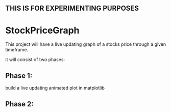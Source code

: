 ## THIS IS FOR EXPERIMENTING PURPOSES
# StockPriceGraph
This project will have a live updating graph of a stocks price through a given timeframe.

it will consist of two phases:

## Phase 1:
build a live updating animated plot in matplotlib

## Phase 2:
